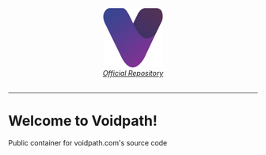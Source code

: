 <div align="center">
    <a href="https://github.com/voidpath/voidpath">
        <img src="assets/logo/logo-color.svg" alt="Logo" width="120" height="120"><br>
        <span><i>Official Repository</i></span>
    </a>
    <br><br>
</div>

<hr>

# Welcome to Voidpath!
Public container for voidpath.com's source code